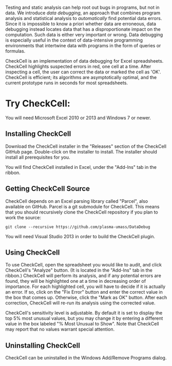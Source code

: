 Testing and static analysis can help root out bugs in programs, but not in data. We introduce _data debugging_, an approach that combines program analysis and statistical analysis to _automatically_ find potential data errors. Since it is impossible to know a priori whether data are erroneous, data debugging instead locates data that has a disproportionate impact on the computation. Such data is either very important or wrong. Data debugging is especially useful in the context of data-intensive programming environments that intertwine data with programs in the form of queries or formulas.

CheckCell is an implementation of data debugging for Excel spreadsheets.  CheckCell highlights suspected errors in red, one cell at a time.  After inspecting a cell, the user can correct the data or marked the cell as 'OK'. CheckCell is efficient; its algorithms are asymptotically optimal, and the current prototype runs in seconds for most spreadsheets.

Try CheckCell:
==============

You will need Microsoft Excel 2010 or 2013 and Windows 7 or newer.

Installing CheckCell
--------------------
Download the CheckCell installer in the "Releases" section of the CheckCell GitHub page.  Double-click on the installer to install.  The installer should install all prerequisites for you.

You will find CheckCell installed in Excel, under the "Add-Ins" tab in the ribbon.

Getting CheckCell Source
------------------------
CheckCell depends on an Excel parsing library called "Parcel", also available on GitHub.  Parcel is a git submodule for CheckCell.  This means that you should recursively clone the CheckCell repository if you plan to work the source:

```
git clone --recursive https://github.com/plasma-umass/DataDebug
```

You will need Visual Studio 2013 in order to build the CheckCell plugin.

Using CheckCell
---------------
To use CheckCell, open the spreadsheet you would like to audit, and click CheckCell's "Analyze" button. (It is located in the "Add-Ins" tab in the ribbon.) CheckCell will perform its analysis, and if any potential errors are found, they will be highlighted one at a time in decreasing order of importance. For each highlighted cell, you will have to decide if it is actually an error. If so, click on the "Fix Error" button and enter the correct value in the box that comes up. Otherwise, click the "Mark as OK" button. After each correction, CheckCell will re-run its analysis using the corrected value.

CheckCell's sensitivity level is adjustable. By default it is set to display the top 5% most unusual values, but you may change it by entering a different value in the box labeled "% Most Unusual to Show".  Note that CheckCell may report that no values warrant special attention.

Uninstalling CheckCell
----------------------
CheckCell can be uninstalled in the Windows Add/Remove Programs dialog.
